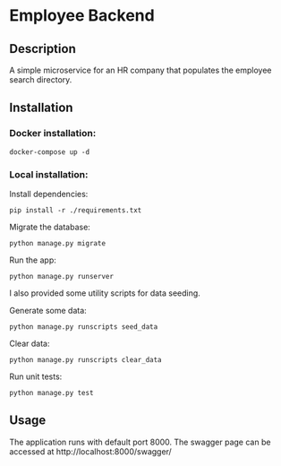 # Employee Backend
## Description

A simple microservice for an HR company that populates the employee search directory.

## Installation

### Docker installation:

`docker-compose up -d`

### Local installation:

Install dependencies:

`pip install -r ./requirements.txt`

Migrate the database:

`python manage.py migrate`

Run the app:

`python manage.py runserver`

I also provided some utility scripts for data seeding.

Generate some data:

`python manage.py runscripts seed_data`

Clear data:

`python manage.py runscripts clear_data`

Run unit tests:

`python manage.py test`

## Usage

The application runs with default port 8000. The swagger page can be accessed at http://localhost:8000/swagger/